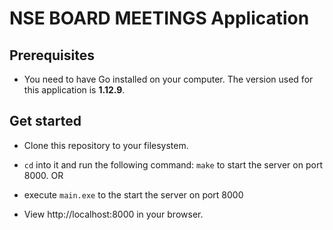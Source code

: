 # NSE BOARD MEETINGS Application

## Prerequisites

- You need to have Go installed on your computer. The version used for this application is  **1.12.9**.

## Get started

- Clone this repository to your filesystem.

- `cd` into it and run the following command: `make` to start the server on port 8000.
                            OR
- execute `main.exe` to the start the server on port 8000

- View http://localhost:8000 in your browser.

